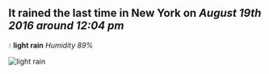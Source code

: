 ## It rained the last time in New York on *August 19th 2016 around 12:04 pm*
💧  **light rain** *Humidity 89%*

![light rain](http://openweathermap.org/img/w/10d.png)
